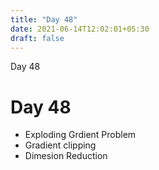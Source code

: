 ```yaml
---
title: "Day 48"
date: 2021-06-14T12:02:01+05:30
draft: false
---
```


Day 48

# Day 48

* Exploding Grdient Problem
* Gradient clipping
* Dimesion Reduction
